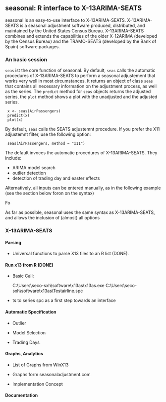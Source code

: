 seasonal: R interface to X-13ARIMA-SEATS
----------------------------------------

seasonal is an easy-to-use interface to X-13ARIMA-SEATS. X-13ARIMA-SEATS is a seasonal adjustment software produced, distributed, and maintained by the United States Census Bureau. X-13ARIMA-SEATS combines and extends the capabilities of the older X-12ARIMA (developed by the Census Bureau) and the TRAMO-SEATS (developed by the Bank of Spain) software packages. 


### An basic session

`seas` ist the core function of seasonal. By default, `seas` calls the automatic procedures of X-13ARIMA-SEATS to perform a seasonal adjustement that works very well in most circumstances. It returns an object of class `seas` that contains all necessary information on the adjustment process, as well as the series. The `predict` method for `seas` objects returns the adjusted series, the `plot` method shows a plot with the unadjusted and the adjusted series. 

     x <- seas(AirPassengers)
     predict(x)
     plot(x)
     
By default, `seas` calls the SEATS adjustemnt procedure. If you prefer the X11 adjustemnt filter, use the following option:

     seas(AirPassengers, method = "x11")
     
The default invoces the automatic procedures of X-13ARIMA-SEATS. They include:
  - ARIMA model search
  - outlier detection
  - detection of trading day and easter effects

Alternatively, all inputs can be entered manually, as in the following example (see the section below foron on the syntax)


Fo




As far as possible, seasonal uses the same syntax as X-13ARIMA-SEATS, and allows the inclusion of (almost) all options



### X-13ARIMA-SEATS






#### Parsing

- Universal functions to parse X13 files to an R list (DONE).

#### Run x13 from R (DONE)

- Basic Call:

    C:\Users\seco-sxh\software\x13as\x13as.exe C:\Users\seco-sxh\software\x13as\Testairline.spc

- ts to series spc as a first step towards an interface


#### Automatic Specification

- Outlier

- Model Selection

- Trading Days


#### Graphs, Analytics

- List of Graphs from WinX13

- Graphs form seasonaladjustment.com 

- Implementation Concept

#### Documentation


